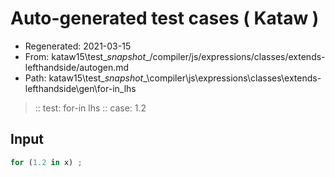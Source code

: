 # Auto-generated test cases ( Kataw )
- Regenerated: 2021-03-15
- From: kataw15\test\__snapshot__/compiler/js/expressions/classes/extends-lefthandside/autogen.md
- Path: kataw15\test\__snapshot__\compiler\js\expressions\classes\extends-lefthandside\gen\for-in_lhs
> :: test: for-in lhs
> :: case: 1.2
## Input

`````js
for (1.2 in x) ;
`````
